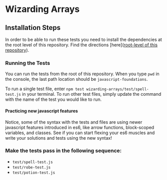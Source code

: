 # Wizarding Arrays

## Installation Steps

In order to be able to run these tests you need to install the dependencies at the root level of this repository. Find the directions [here]([root-level of this repository](https://github.com/turingschool-examples/javascript-foundations)).

### Running the Tests

You can run the tests from the root of this repository. When you type `pwd` in the console, the last path location should be `javascript-foundations`.

To run a single test file, enter `npm test wizarding-arrays/test/spell-test.js` in your terminal. To run other test files, simply update the command with the name of the test you would like to run.

#### Practicing new javascript features

Notice, some of the syntax with the tests and files are using newer javascript features introduced in es6, like arrow functions, block-scoped variables, and classes.  See if you can start flexing your es6 muscles and write your solutions and tests using the new syntax!  

### Make the tests pass in the following sequence:

* `test/spell-test.js`
* `test/robe-test.js`
* `test/potion-test.js`
